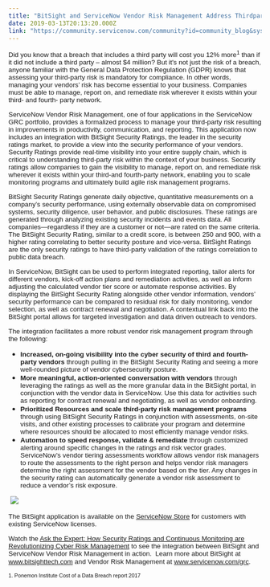 ```yaml
---
title: "BitSight and ServiceNow Vendor Risk Management Address Thirdparty Risk"
date: 2019-03-13T20:13:20.000Z
link: "https://community.servicenow.com/community?id=community_blog&sys_id=ec7f6c23db4837802be0a851ca9619f9"
---
```

<p><span style="font-family: arial, helvetica, sans-serif; font-size: 10pt;">Did you know that a breach that includes a third party will cost you 12% more<sup>1</sup> than if it did not include a third party – almost $4 million? But it&#39;s not just the risk of a breach, anyone familiar with the General Data Protection Regulation (GDPR) knows that assessing your third-party risk is mandatory for compliance. In other words, managing your vendors’ risk has become essential to your business. Companies must be able to manage, report on, and remediate risk wherever it exists within your third- and fourth- party network.</span></p>
<p><span style="font-family: arial, helvetica, sans-serif; font-size: 10pt;">ServiceNow Vendor Risk Management, one of four applications in the ServiceNow GRC portfolio, provides a formalized process to manage your third-party risk resulting in improvements in productivity, communication, and reporting. This application now includes an integration with BitSight Security Ratings, the leader in the security ratings market, to provide a view into the security performance of your vendors.  Security Ratings provide real-time visibility into your entire supply chain, which is critical to understanding third-party risk within the context of your business. Security ratings allow companies to gain the visibility to manage, report on, and remediate risk wherever it exists within your third-and fourth-party network, enabling you to scale monitoring programs and ultimately build agile risk management programs. </span></p>
<p><span style="font-family: arial, helvetica, sans-serif; font-size: 10pt;">BitSight Security Ratings generate daily objective, quantitative measurements on a company’s security performance, using externally observable data on compromised systems, security diligence, user behavior, and public disclosures. These ratings are generated through analyzing existing security incidents and events data. All companies—regardless if they are a customer or not—are rated on the same criteria. The BitSight Security Rating, similar to a credit score, is between 250 and 900, with a higher rating correlating to better security posture and vice-versa. BitSight Ratings are the only security ratings to have third-party validation of the ratings correlation to public data breach. </span></p>
<p><span style="font-family: arial, helvetica, sans-serif; font-size: 10pt;">In ServiceNow, BitSight can be used to perform integrated reporting, tailor alerts for different vendors, kick-off action plans and remediation activities, as well as inform adjusting the calculated vendor tier score or automate response activities. By displaying the BitSight Security Rating alongside other vendor information, vendors’ security performance can be compared to residual risk for daily monitoring, vendor selection, as well as contract renewal and negotiation. A contextual link back into the BitSight portal allows for targeted investigation and data driven outreach to vendors.</span></p>
<p><span style="font-family: arial, helvetica, sans-serif; font-size: 10pt;">The integration facilitates a more robust vendor risk management program through the following:</span></p>
<ul><li><span style="font-family: arial, helvetica, sans-serif; font-size: 10pt;"><strong>Increased, on-going visibility into the cyber security of third and fourth-party vendors</strong> through pulling in the BitSight Security Rating and seeing a more well-rounded picture of vendor cybersecurity posture.</span></li><li><span style="font-family: arial, helvetica, sans-serif; font-size: 10pt;"><strong>More meaningful, action-oriented conversation with vendors</strong> through leveraging the ratings as well as the more granular data in the BitSight portal, in conjunction with the vendor data in ServiceNow. Use this data for activities such as reporting for contract renewal and negotiating, as well as vendor onboarding.</span></li><li><span style="font-family: arial, helvetica, sans-serif; font-size: 10pt;"><strong>Prioritized Resources and scale third-party risk management programs</strong> through using BitSight Security Ratings in conjunction with assessments, on-site visits, and other existing processes to calibrate your program and determine where resources should be allocated to most efficiently manage vendor risks.</span></li><li><span style="font-family: arial, helvetica, sans-serif; font-size: 10pt;"><strong>Automation to speed response, validate &amp; remediate</strong> through customized alerting around specific changes in the ratings and risk vector grades. ServiceNow’s vendor tiering assessments workflow allows vendor risk managers to route the assessments to the right person and helps vendor risk managers determine the right assessment for the vendor based on the tier. Any changes in the security rating can automatically generate a vendor risk assessment to reduce a vendor’s risk exposure.</span></li></ul>
<p><span style="font-family: arial, helvetica, sans-serif; font-size: 10pt;"> <img src="https://community.servicenow.com/316fa4e3db4837802be0a851ca96197f.iix" /></span></p>
<p><span style="font-family: arial, helvetica, sans-serif; font-size: 10pt;">The BitSight application is available on the <u><a href="https://store.servicenow.com/sn_appstore_store.do#!/store/application/c58616e7dbed174090ecd8c75e9619bc/1.0.0?referer&#61;sn_appstore_store.do%23!%2Fstore%2Fsearch%3Fcategory%3DGovernance%25252C%252520Risk%252520and%252520Compliance%26orderby%3Drating" target="_blank" rel="noopener noreferrer nofollow">ServiceNow Store</a></u> for customers with existing ServiceNow licenses.</span></p>
<p><span style="font-family: arial, helvetica, sans-serif; font-size: 10pt;">Watch the <a href="https://community.servicenow.com/community?id&#61;community_question&amp;sys_id&#61;8a217542db966f409540e15b8a9619bf&amp;view_source&#61;searchResult" target="_blank" rel="noopener noreferrer nofollow">Ask the Expert: How Security Ratings and Continuous Monitoring are Revolutionizing Cyber Risk Management</a> to see the integration between BitSight and ServiceNow Vendor Risk Management in action.  Learn more about BitSight at </span><span style="font-size: 10pt;"><span style="font-family: arial, helvetica, sans-serif;"><a href="https://www.bitsight.com/" target="_blank" rel="noopener noreferrer nofollow">www.bitsighttech.com</a></span><span style="font-family: arial, helvetica, sans-serif;"> and Vendor Risk Management at <a href="https://www.servicenow.com/products/governance-risk-and-compliance.html" target="_blank" rel="noopener noreferrer nofollow">www.servicenow.com/grc</a>. </span> </span></p>
<p><span style="font-family: arial, helvetica, sans-serif; font-size: 8pt;">1. Ponemon Institute Cost of a Data Breach report 2017</span></p>
<p> </p>